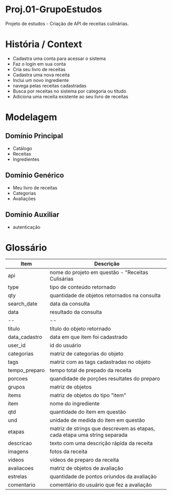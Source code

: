 # Proj.01-GrupoEstudos
Projeto de estudos - Criação de API de receitas culinárias.

# História / Context
- Cadastra uma conta para acessar o sistema
- Faz o login em sua conta
- Cria seu livro de receitas
- Cadastra uma nova receita
- Inclui um novo ingrediente
- navega pelas receitas cadastradas
- Busca por receitas no sistema por categoria ou títudo
- Adiciona uma receita existente ao seu livro de receitas


# Modelagem
## Domínio Principal
- Catálogo
- Receitas
- Ingredientes

## Domínio Genérico
- Meu livro de receitas
- Categorias
- Avaliações

## Domínio Auxiliar
- autenticação


# Glossário

| Item | Descrição |
| -- | --|
| api | nome do projeto em questão - "Receitas Culisárias |
| type | tipo de conteúdo retornado |
| qty | quantidade de objetos retornados na consulta |
| search_date | data da consulta |
| data | resultado da consulta |
| -- | -- |
| titulo | título do objeto retornado |
| data_cadastro | data em que item foi cadastrado |
| user_id | id do usuário |
| categorias | matriz de categorias do objeto |
| tags | matriz com as tags cadastradas no objeto |
| tempo_preparo | tempo total de prepado da receita |
| porcoes | quandidade de porções resultates do preparo |
| grupos | matriz de objetos |
| items | matriz de objetos do tipo "item" |
| item | nome do ingrediente |
| qtd | quantidade do item em questão |
| und | unidade de medida do item em questão |
| etapas | matriz de strings que descrevem as etapas, cada etapa uma string separada |
| descricao | texto com uma descrição rápida da receita |
| imagens | fotos da receita |
| videos | vídeos de preparo da receita |
| avaliacoes | matriz de objetos de avaliação |
| estrelas | quantidade de pontos oriundos da avaliação |
| comentario | comentário do usuário que fez a avaliação |
